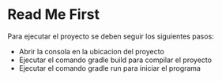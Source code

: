 # Read Me First
Para ejecutar el proyecto se deben seguir los siguientes pasos:

- Abrir la consola en la ubicacion del proyecto
- Ejecutar el comando gradle build para compilar el proyecto
- Ejecutar el comando gradle run para iniciar el programa
